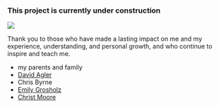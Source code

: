 ### This project is currently under construction

![](../images/logo.png)

Thank you to those who have made a lasting impact on me and my experience, understanding, and personal growth, and who continue to inspire and teach me.
* my parents and family
* [David Agler](http://davidagler.com)
* Chris Byrne
* [Emily Grosholz](http://emilygrosholz.com)
* [Christ Moore](https://sites.psu.edu/moore/)
